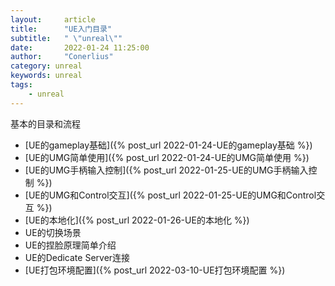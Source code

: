 ```yaml
---
layout:     article
title:      "UE入门目录"
subtitle:   " \"unreal\""
date:       2022-01-24 11:25:00
author:     "Conerlius"
category: unreal
keywords: unreal
tags:
    - unreal
---
```


基本的目录和流程

- [UE的gameplay基础]({% post_url 2022-01-24-UE的gameplay基础 %})
- [UE的UMG简单使用]({% post_url 2022-01-24-UE的UMG简单使用 %})
- [UE的UMG手柄输入控制]({% post_url 2022-01-25-UE的UMG手柄输入控制 %})
- [UE的UMG和Control交互]({% post_url 2022-01-25-UE的UMG和Control交互 %})
- [UE的本地化]({% post_url 2022-01-26-UE的本地化 %})
- UE的切换场景
- UE的捏脸原理简单介绍
- UE的Dedicate Server连接
- [UE打包环境配置]({% post_url 2022-03-10-UE打包环境配置 %})